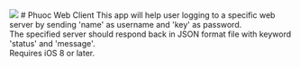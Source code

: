<img src="https://github.com/phuocpeter19/phuocwebclient/blob/master/Phuoc%20Web%20Client/Assets.xcassets/AppIcon.appiconset/Icon-83.5%402x.png" />
# Phuoc Web Client
This app will help user logging to a specific web server by sending 'name' as username and 'key' as password.
<br/>
The specified server should respond back in JSON format file with keyword 'status' and 'message'.
<br/>
Requires iOS 8 or later.

